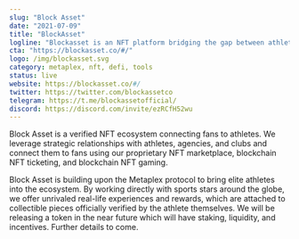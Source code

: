 ```yaml
---
slug: "Block Asset"
date: "2021-07-09"
title: "BlockAsset"
logline: "Blockasset is an NFT platform bridging the gap between athletes and fans by providing real-world experiences and perks along with unique digital collectibles."
cta: "https://blockasset.co/#/"
logo: /img/blockasset.svg
category: metaplex, nft, defi, tools
status: live
website: https://blockasset.co/#/
twitter: https://twitter.com/blockassetco
telegram: https://t.me/blockassetofficial/
discord: https://discord.com/invite/ezRCfH52wu
---
```


Block Asset is a verified NFT ecosystem connecting fans to athletes. We leverage strategic relationships with athletes, agencies, and clubs and connect them to fans using our proprietary NFT marketplace, blockchain NFT ticketing, and blockchain NFT gaming.

Block Asset is building upon the Metaplex protocol to bring elite athletes into the ecosystem. By working directly with sports stars around the globe, we offer unrivaled real-life experiences and rewards, which are attached to collectible pieces officially verified by the athlete themselves. We will be releasing a token in the near future which will have staking, liquidity, and incentives. Further details to come.

